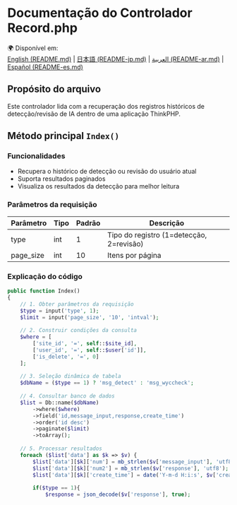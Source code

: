 
# Documentação do Controlador Record.php

🌍 Disponível em:  
[English (README.md)](README.md) | [日本語 (README-jp.md)](README-jp.md) | [العربية (README-ar.md)](README-ar.md) | [Español (README-es.md)](README-es.md)

## Propósito do arquivo
Este controlador lida com a recuperação dos registros históricos de detecção/revisão de IA dentro de uma aplicação ThinkPHP.

## Método principal `Index()`

### Funcionalidades
- Recupera o histórico de detecção ou revisão do usuário atual  
- Suporta resultados paginados  
- Visualiza os resultados da detecção para melhor leitura

### Parâmetros da requisição
| Parâmetro   | Tipo | Padrão | Descrição                       |
|-------------|-------|--------|-------------------------------|
| type        | int   | 1      | Tipo do registro (1=detecção, 2=revisão) |
| page_size   | int   | 10     | Itens por página               |

### Explicação do código

```php
public function Index()
{
    // 1. Obter parâmetros da requisição
    $type = input('type', 1);
    $limit = input('page_size', '10', 'intval');
    
    // 2. Construir condições da consulta
    $where = [
        ['site_id', '=', self::$site_id],
        ['user_id', '=', self::$user['id']],
        ['is_delete', '=', 0]
    ];
    
    // 3. Seleção dinâmica de tabela
    $dbName = ($type == 1) ? 'msg_detect' : 'msg_wyccheck';
    
    // 4. Consultar banco de dados
    $list = Db::name($dbName)
        ->where($where)
        ->field('id,message_input,response,create_time')
        ->order('id desc')
        ->paginate($limit)
        ->toArray();
    
    // 5. Processar resultados
    foreach ($list['data'] as $k => $v) {
        $list['data'][$k]['num'] = mb_strlen($v['message_input'], 'utf8');
        $list['data'][$k]['num2'] = mb_strlen($v['response'], 'utf8');
        $list['data'][$k]['create_time'] = date('Y-m-d H:i:s', $v['create_time']);
        
        if($type == 1){
            $response = json_decode($v['response'], true);
